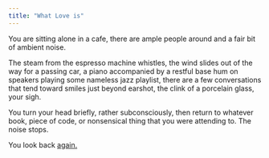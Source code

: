 ```yaml
---
title: "What Love is"
---
```



You are sitting alone in a cafe, there are ample people around and a fair bit of ambient noise. 

The steam from the espresso machine whistles, the wind slides out of the way for a passing car, a piano accompanied by a restful base hum on speakers playing some nameless jazz playlist, there are a few conversations that tend toward smiles just beyond earshot, the clink of a porcelain glass, your sigh.

You turn your head briefly, rather subconsciously, then return to whatever book, piece of code, or nonsensical thing that you were attending to. The noise stops.

You look back [again.](https://www.youtube.com/watch?v=luaONek5RT4&ab_channel=OhSeokjun-Topic)



